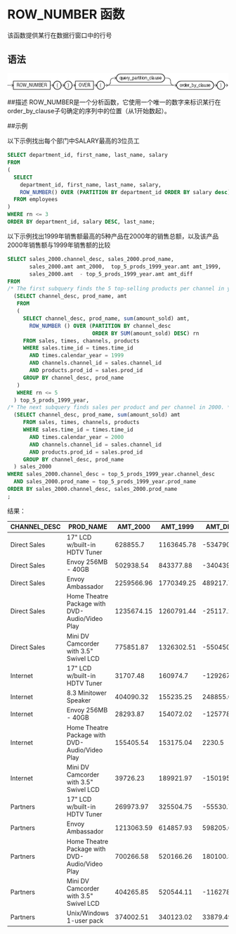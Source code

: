 # ROW_NUMBER 函数
该函数提供某行在数据行窗口中的行号

## 语法

![ROW_NUMBER函数](../../../public/imgs/row_number.gif)


##描述
ROW_NUMBER是一个分析函数，它使用一个唯一的数字来标识某行在order_by_clause子句确定的序列中的位置（从1开始数起）。

##示例

以下示例找出每个部门中SALARY最高的3位员工

```sql
SELECT department_id, first_name, last_name, salary
FROM
(
  SELECT
    department_id, first_name, last_name, salary,
    ROW_NUMBER() OVER (PARTITION BY department_id ORDER BY salary desc) rn
  FROM employees
)
WHERE rn <= 3
ORDER BY department_id, salary DESC, last_name;
```

以下示例找出1999年销售额最高的5种产品在2000年的销售总额，以及该产品2000年销售额与1999年销售额的比较

```sql
SELECT sales_2000.channel_desc, sales_2000.prod_name,
       sales_2000.amt amt_2000,  top_5_prods_1999_year.amt amt_1999,
       sales_2000.amt  - top_5_prods_1999_year.amt amt_diff
FROM
/* The first subquery finds the 5 top-selling products per channel in year 1999. */
  (SELECT channel_desc, prod_name, amt
   FROM
   (
     SELECT channel_desc, prod_name, sum(amount_sold) amt,
       ROW_NUMBER () OVER (PARTITION BY channel_desc
                           ORDER BY SUM(amount_sold) DESC) rn
     FROM sales, times, channels, products
     WHERE sales.time_id = times.time_id
       AND times.calendar_year = 1999
       AND channels.channel_id = sales.channel_id
       AND products.prod_id = sales.prod_id
     GROUP BY channel_desc, prod_name
   )
   WHERE rn <= 5
  ) top_5_prods_1999_year,
/* The next subquery finds sales per product and per channel in 2000. */
  (SELECT channel_desc, prod_name, sum(amount_sold) amt
     FROM sales, times, channels, products
     WHERE sales.time_id = times.time_id
       AND times.calendar_year = 2000
       AND channels.channel_id = sales.channel_id
       AND products.prod_id = sales.prod_id
     GROUP BY channel_desc, prod_name
  ) sales_2000
WHERE sales_2000.channel_desc = top_5_prods_1999_year.channel_desc
  AND sales_2000.prod_name = top_5_prods_1999_year.prod_name
ORDER BY sales_2000.channel_desc, sales_2000.prod_name
;
```

结果：

|CHANNEL_DESC   |PROD_NAME                                       |  AMT_2000|  AMT_1999|  AMT_DIFF|
|---------------|------------------------------------------------|----------|----------|----------|
|Direct Sales   | 17" LCD w/built-in HDTV Tuner                  |  628855.7|1163645.78|-534790.08|
|Direct Sales   | Envoy 256MB - 40GB                             | 502938.54| 843377.88|-340439.34|
|Direct Sales   | Envoy Ambassador                               |2259566.96|1770349.25| 489217.71|
|Direct Sales   | Home Theatre Package with DVD-Audio/Video Play |1235674.15|1260791.44| -25117.29|
|Direct Sales   | Mini DV Camcorder with 3.5" Swivel LCD         | 775851.87|1326302.51|-550450.64|
|Internet       | 17" LCD w/built-in HDTV Tuner                  |  31707.48|  160974.7|-129267.22|
|Internet       | 8.3 Minitower Speaker                          | 404090.32| 155235.25| 248855.07|
|Internet       | Envoy 256MB - 40GB                             |  28293.87| 154072.02|-125778.15|
|Internet       | Home Theatre Package with DVD-Audio/Video Play | 155405.54| 153175.04|    2230.5|
|Internet       | Mini DV Camcorder with 3.5" Swivel LCD         |  39726.23| 189921.97|-150195.74|
|Partners       | 17" LCD w/built-in HDTV Tuner                  | 269973.97| 325504.75| -55530.78|
|Partners       | Envoy Ambassador                               |1213063.59| 614857.93| 598205.66|
|Partners       | Home Theatre Package with DVD-Audio/Video Play | 700266.58| 520166.26| 180100.32|
|Partners       | Mini DV Camcorder with 3.5" Swivel LCD         | 404265.85| 520544.11|-116278.26|
|Partners       | Unix/Windows 1-user pack                       | 374002.51| 340123.02|  33879.49|
